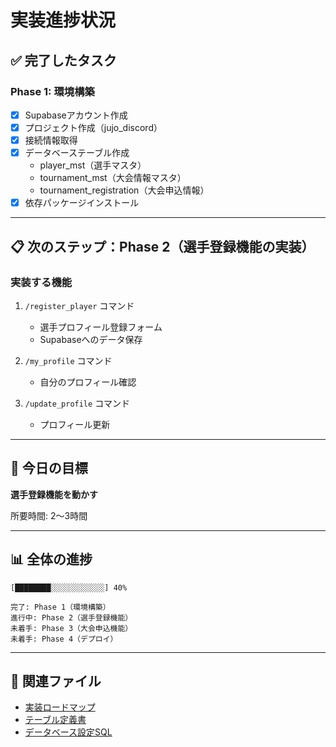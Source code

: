 # 実装進捗状況

## ✅ 完了したタスク

### Phase 1: 環境構築
- [x] Supabaseアカウント作成
- [x] プロジェクト作成（jujo_discord）
- [x] 接続情報取得
- [x] データベーステーブル作成
  - player_mst（選手マスタ）
  - tournament_mst（大会情報マスタ）
  - tournament_registration（大会申込情報）
- [x] 依存パッケージインストール

---

## 📋 次のステップ：Phase 2（選手登録機能の実装）

### 実装する機能
1. `/register_player` コマンド
   - 選手プロフィール登録フォーム
   - Supabaseへのデータ保存

2. `/my_profile` コマンド
   - 自分のプロフィール確認

3. `/update_profile` コマンド
   - プロフィール更新

---

## 🎯 今日の目標

**選手登録機能を動かす**

所要時間: 2〜3時間

---

## 📊 全体の進捗

```
[████████░░░░░░░░░░░░] 40%

完了: Phase 1（環境構築）
進行中: Phase 2（選手登録機能）
未着手: Phase 3（大会申込機能）
未着手: Phase 4（デプロイ）
```

---

## 🔗 関連ファイル

- [実装ロードマップ](IMPLEMENTATION_ROADMAP.md)
- [テーブル定義書](TABLE_SCHEMA.md)
- [データベース設定SQL](database_setup.sql)

